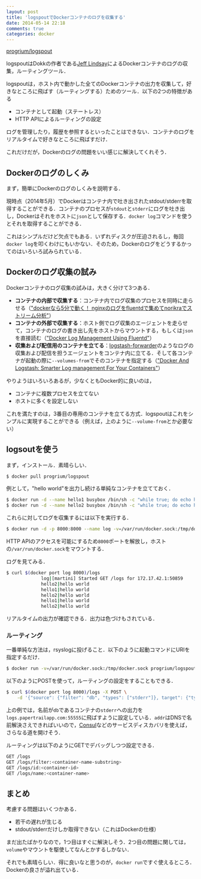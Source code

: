 ```yaml
---
layout: post
title: 'logspoutでDockerコンテナのログを収集する'
date: 2014-05-14 22:18
comments: true
categories: docker
---
```


[progrium/logspout](https://github.com/progrium/logspout#streaming-endpoints)

logspoutはDokkの作者である[Jeff Lindsay](https://github.com/progrium)によるDockerコンテナのログの収集，ルーティングツール．

logspoutは，ホスト内で動かした全てのDockerコンテナの出力を収集して，好きなところに飛ばす（ルーティングする）ためのツール．以下の2つの特徴がある

- コンテナとして起動（ステートレス）
- HTTP APIによるルーティングの設定

ログを管理したり，履歴を参照するといったことはできない．コンテナのログをリアルタイムで好きなところに飛ばすだけ．

これだけだが，Dockerのログの問題をいい感じに解決してくれそう．

## Dockerのログのしくみ

まず，簡単にDockerのログのしくみを説明する．

現時点（2014年5月）でDockerはコンテナ内で吐き出されたstdout/stderrを取得することができる．コンテナのプロセスが`stdout`と`stderr`にログを吐き出し，Dockerはそれをホストに`json`として保存する．`docker log`コマンドを使うとそれを取得することができる．

これはシンプルだけど欠点でもある．いずれディスクが圧迫されるし，毎回`docker log`を叩くわけにもいかない．そのため，Dockerのログをどうするかってのはいろいろ試みられている．

## Dockerのログ収集の試み

Dockerコンテナのログ収集の試みは，大きく分けて3つある．

- **コンテナの内部で収集する**：コンテナ内でログ収集のプロセスを同時に走らせる（["dockerなら5分で動く！ nginxのログをfluentdで集めてnorikraでストリーム分析"](http://qiita.com/kazunori279/items/1bbb8fce10219217c247)）
- **コンテナの外部で収集する**：ホスト側でログ収集のエージェントを走らせて，コンテナのログの書き出し先をホストからマウントする，もしくは`json`を直接読む（["Docker Log Management Using Fluentd"](http://jasonwilder.com/blog/2014/03/17/docker-log-management-using-fluentd/)）
- **収集および配信用のコンテナを立てる**：[logstash-forwarder](https://github.com/elasticsearch/logstash-forwarder)のようなログの収集および配信を担うエージェントをコンテナ内に立てる．そして各コンテナが起動の際に`--volumes-from`でそのコンテナを指定する（["Docker And Logstash: Smarter Log management For Your Containers"](https://denibertovic.com/post/docker-and-logstash-smarter-log-management-for-your-containers/)）

やりようはいろいろあるが，少なくともDocker的に良いのは，

- コンテナに複数プロセスを立てない　
- ホストに多くを設定しない 

これを満たすのは，3番目の専用のコンテナを立てる方式．logspoutはこれをシンプルに実現することができる（例えば，上のように`--volume-from`とか必要ない）

## logsoutを使う

まず，インストール．素晴らしい．

```bash
$ docker pull progrium/logspout
```

例として，"hello world"を出力し続ける単純なコンテナを立てておく．

```bash
$ docker run -d --name hello1 busybox /bin/sh -c "while true; do echo hello world; sleep 1; done"
$ docker run -d --name hello2 busybox /bin/sh -c "while true; do echo hello world; sleep 1; done"
```

これらに対してログを収集するには以下を実行する．

```bash
$ docker run -d -p 8000:8000 --name log -v=/var/run/docker.sock:/tmp/docker.sock progrium/logspout
```

HTTP APIのアクセスを可能にするため`8000`ポートを解放し，ホストの`/var/run/docker.sock`をマウントする．

ログを見てみる．

```bash
$ curl $(docker port log 8000)/logs
             log|[martini] Started GET /logs for 172.17.42.1:50859
             hello2|hello world
             hello1|hello world
             hello2|hello world
             hello1|hello world
             hello2|hello world
```

リアルタイムの出力が確認できる．出力は色づけもされている．

### ルーティング

一番単純な方法は，rsyslogに投げること．以下のように起動コマンドにURIを指定するだけ．

```bash
$ docker run -v=/var/run/docker.sock:/tmp/docker.sock progrium/logspout syslog://logs.papertrailapp.com:55555
```

以下のようにPOSTを使って，ルーティングの設定をすることもできる．

```bash
$ curl $(docker port log 8000)/logs -X POST \
    -d '{"source": {"filter": "db", "types": ["stderr"]}, target": {"type": "syslog", "addr": "logs.papertrailapp.com:55555"}}'
```

上の例では，名前が`db`であるコンテナの`stderr`への出力を`logs.papertrailapp.com:55555`に飛ばすように設定している．`addr`はDNSで名前解決さえできればいいので，[Consul](https://github.com/hashicorp/consul)などのサービスディスカバリを使えば，さらなる道を開けそう．

ルーティングは以下のようにGETでデバッグしつつ設定できる．

```bash
GET /logs
GET /logs/filter:<container-name-substring>
GET /logs/id:<container-id>
GET /logs/name:<container-name>
```

## まとめ

考慮する問題はいくつかある．

- 若干の遅れが生じる
- stdout/stderrだけしか取得できない（これはDockerの仕様）

まだ出たばかりなので，1つ目はすぐに解決しそう．2つ目の問題に関しては，`volume`やマウントを駆使してなんとかするしかない．

それでも素晴らしい．得に良いなと思うのが，`docker run`ですぐ使えるところ．Dockerの良さが溢れ出ている．


